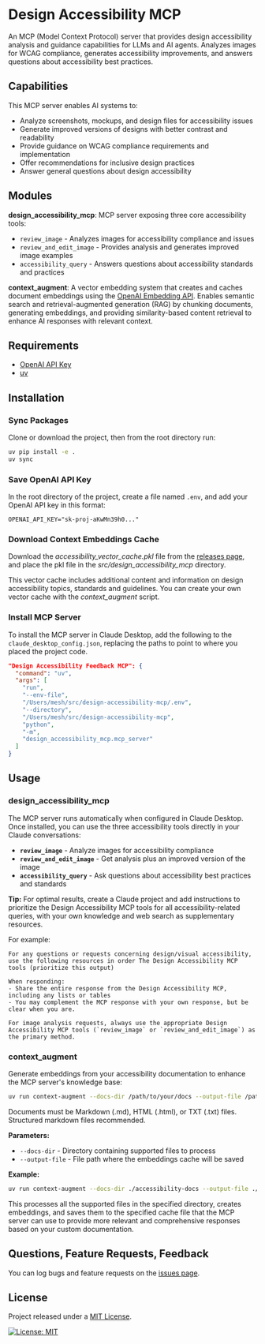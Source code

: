 # Design Accessibility MCP

An MCP (Model Context Protocol) server that provides design accessibility analysis and guidance capabilities for LLMs and AI agents. Analyzes images for WCAG compliance, generates accessibility improvements, and answers questions about accessibility best practices. 

## Capabilities

This MCP server enables AI systems to:
- Analyze screenshots, mockups, and design files for accessibility issues
- Generate improved versions of designs with better contrast and readability
- Provide guidance on WCAG compliance requirements and implementation
- Offer recommendations for inclusive design practices
- Answer general questions about design accessibility

## Modules

**design_accessibility_mcp**: MCP server exposing three core accessibility tools:
- `review_image` - Analyzes images for accessibility compliance and issues
- `review_and_edit_image` - Provides analysis and generates improved image examples
- `accessibility_query` - Answers questions about accessibility standards and practices

**context_augment**: A vector embedding system that creates and caches document embeddings using the [OpenAI Embedding API](https://platform.openai.com/docs/guides/embeddings). Enables semantic search and retrieval-augmented generation (RAG) by chunking documents, generating embeddings, and providing similarity-based content retrieval to enhance AI responses with relevant context.

## Requirements

* [OpenAI API Key](https://help.openai.com/en/articles/4936850-where-do-i-find-my-openai-api-key)
* [uv](https://github.com/astral-sh/uv)

## Installation

### Sync Packages

Clone or download the project, then from the root directory run:

```bash
uv pip install -e .
uv sync
```

### Save OpenAI API Key

In the root directory of the project, create a file named `.env`, and add your OpenAI API key in this format:

```
OPENAI_API_KEY="sk-proj-aKwMn39h0..."
```

### Download Context Embeddings Cache

Download the _accessibility_vector_cache.pkl_ file from the [releases page](https://github.com/mikechambers/design-accessibility-mcp/releases/tag/v0.85.2), and place the pkl file in the _src/design_accessibility_mcp_ directory.

This vector cache includes additional content and information on design accessibility topics, standards and guidelines. You can create your own vector cache with the _context_augment_ script.

### Install MCP Server

To install the MCP server in Claude Desktop, add the following to the `claude_desktop_config.json`, replacing the paths to point to where you placed the project code.

```json
"Design Accessibility Feedback MCP": {
  "command": "uv",
  "args": [
    "run",
    "--env-file",
    "/Users/mesh/src/design-accessibility-mcp/.env",
    "--directory",
    "/Users/mesh/src/design-accessibility-mcp",
    "python",
    "-m",
    "design_accessibility_mcp.mcp_server"
  ]
}
```

## Usage

### design_accessibility_mcp

The MCP server runs automatically when configured in Claude Desktop. Once installed, you can use the three accessibility tools directly in your Claude conversations:

- **`review_image`** - Analyze images for accessibility compliance
- **`review_and_edit_image`** - Get analysis plus an improved version of the image
- **`accessibility_query`** - Ask questions about accessibility best practices and standards

**Tip:** For optimal results, create a Claude project and add instructions to prioritize the Design Accessibility MCP tools for all accessibility-related queries, with your own knowledge and web search as supplementary resources.

For example:

```
For any questions or requests concerning design/visual accessibility, use the following resources in order The Design Accessibility MCP tools (prioritize this output)

When responding:
- Share the entire response from the Design Accessibility MCP, including any lists or tables
- You may complement the MCP response with your own response, but be clear when you are.

For image analysis requests, always use the appropriate Design Accessibility MCP tools (`review_image` or `review_and_edit_image`) as the primary method.
```

### context_augment

Generate embeddings from your accessibility documentation to enhance the MCP server's knowledge base:

```bash
uv run context-augment --docs-dir /path/to/your/docs --output-file /path/to/vector_cache.pkl
```

Documents must be Markdown (.md), HTML (.html), or TXT (.txt) files. Structured markdown files recommended.

**Parameters:**
- `--docs-dir` - Directory containing supported files to process
- `--output-file` - File path where the embeddings cache will be saved

**Example:**
```bash
uv run context-augment --docs-dir ./accessibility-docs --output-file ./cache/accessibility_vector_cache.pkl
```

This processes all the supported files in the specified directory, creates embeddings, and saves them to the specified cache file that the MCP server can use to provide more relevant and comprehensive responses based on your custom documentation.

## Questions, Feature Requests, Feedback

You can log bugs and feature requests on the [issues page](https://github.com/mikechambers/design-accessibility-mcp/issues).

## License

Project released under a [MIT License](LICENSE.md).

[![License: MIT](https://img.shields.io/badge/License-MIT-orange.svg)](LICENSE.md)